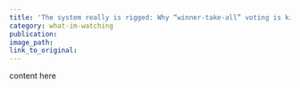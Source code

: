 ```yaml
---
title: 'The system really is rigged: Why “winner-take-all” voting is killing our democracy'
category: what-im-watching
publication:
image_path:
link_to_original:
---
```

content here